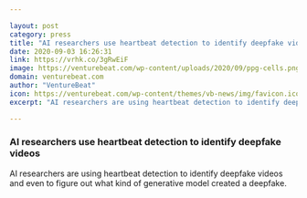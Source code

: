 ```yaml
---

layout: post
category: press
title: "AI researchers use heartbeat detection to identify deepfake videos"
date: 2020-09-03 16:26:31
link: https://vrhk.co/3gRwEiF
image: https://venturebeat.com/wp-content/uploads/2020/09/ppg-cells.png?w=1200&strip=all
domain: venturebeat.com
author: "VentureBeat"
icon: https://venturebeat.com/wp-content/themes/vb-news/img/favicon.ico
excerpt: "AI researchers are using heartbeat detection to identify deepfake videos and even to figure out what kind of generative model created a deepfake."

---
```


### AI researchers use heartbeat detection to identify deepfake videos

AI researchers are using heartbeat detection to identify deepfake videos and even to figure out what kind of generative model created a deepfake.